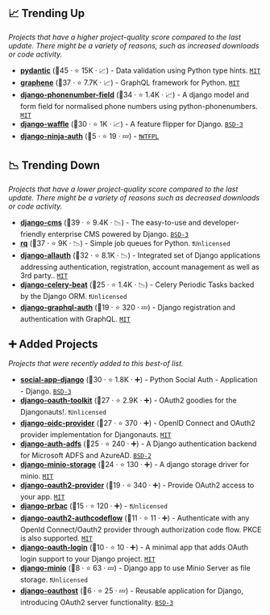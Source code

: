 ## 📈 Trending Up

_Projects that have a higher project-quality score compared to the last update. There might be a variety of reasons, such as increased downloads or code activity._

- <b><a href="https://github.com/pydantic/pydantic">pydantic</a></b> (🥇45 ·  ⭐ 15K · 📈) - Data validation using Python type hints. <code><a href="http://bit.ly/34MBwT8">MIT</a></code>
- <b><a href="https://github.com/graphql-python/graphene">graphene</a></b> (🥇37 ·  ⭐ 7.7K · 📈) - GraphQL framework for Python. <code><a href="http://bit.ly/34MBwT8">MIT</a></code>
- <b><a href="https://github.com/stefanfoulis/django-phonenumber-field">django-phonenumber-field</a></b> (🥇34 ·  ⭐ 1.4K · 📈) - A django model and form field for normalised phone numbers using python-phonenumbers. <code><a href="http://bit.ly/34MBwT8">MIT</a></code>
- <b><a href="https://github.com/django-waffle/django-waffle">django-waffle</a></b> (🥇30 ·  ⭐ 1K · 📈) - A feature flipper for Django. <code><a href="http://bit.ly/3aKzpTv">BSD-3</a></code>
- <b><a href="https://github.com/mugartec/django-ninja-auth">django-ninja-auth</a></b> (🥉5 ·  ⭐ 19 · 💤) -  <code><a href="https://tldrlegal.com/search?q=WTFPL">❗️WTFPL</a></code>

## 📉 Trending Down

_Projects that have a lower project-quality score compared to the last update. There might be a variety of reasons such as decreased downloads or code activity._

- <b><a href="https://github.com/django-cms/django-cms">django-cms</a></b> (🥇39 ·  ⭐ 9.4K · 📉) - The easy-to-use and developer-friendly enterprise CMS powered by Django. <code><a href="http://bit.ly/3aKzpTv">BSD-3</a></code>
- <b><a href="https://github.com/rq/rq">rq</a></b> (🥈37 ·  ⭐ 9K · 📉) - Simple job queues for Python. <code>❗Unlicensed</code>
- <b><a href="https://github.com/pennersr/django-allauth">django-allauth</a></b> (🥇32 ·  ⭐ 8.1K · 📉) - Integrated set of Django applications addressing authentication, registration, account management as well as 3rd party.. <code><a href="http://bit.ly/34MBwT8">MIT</a></code>
- <b><a href="https://github.com/celery/django-celery-beat">django-celery-beat</a></b> (🥉25 ·  ⭐ 1.4K · 📉) - Celery Periodic Tasks backed by the Django ORM. <code>❗Unlicensed</code>
- <b><a href="https://github.com/PedroBern/django-graphql-auth">django-graphql-auth</a></b> (🥉19 ·  ⭐ 320 · 💤) - Django registration and authentication with GraphQL. <code><a href="http://bit.ly/34MBwT8">MIT</a></code>

## ➕ Added Projects

_Projects that were recently added to this best-of list._

- <b><a href="https://github.com/python-social-auth/social-app-django">social-app-django</a></b> (🥇30 ·  ⭐ 1.8K · ➕) - Python Social Auth - Application - Django. <code><a href="http://bit.ly/3aKzpTv">BSD-3</a></code>
- <b><a href="https://github.com/jazzband/django-oauth-toolkit">django-oauth-toolkit</a></b> (🥈27 ·  ⭐ 2.9K · ➕) - OAuth2 goodies for the Djangonauts!. <code>❗Unlicensed</code>
- <b><a href="https://github.com/juanifioren/django-oidc-provider">django-oidc-provider</a></b> (🥈27 ·  ⭐ 370 · ➕) - OpenID Connect and OAuth2 provider implementation for Djangonauts. <code><a href="http://bit.ly/34MBwT8">MIT</a></code>
- <b><a href="https://github.com/snok/django-auth-adfs">django-auth-adfs</a></b> (🥉25 ·  ⭐ 240 · ➕) - A Django authentication backend for Microsoft ADFS and AzureAD. <code><a href="http://bit.ly/3rqEWVr">BSD-2</a></code>
- <b><a href="https://github.com/py-pa/django-minio-storage">django-minio-storage</a></b> (🥉24 ·  ⭐ 130 · ➕) - A django storage driver for minio. <code><a href="http://bit.ly/34MBwT8">MIT</a></code>
- <b><a href="https://github.com/caffeinehit/django-oauth2-provider">django-oauth2-provider</a></b> (🥉19 ·  ⭐ 340 · ➕) - Provide OAuth2 access to your app. <code><a href="http://bit.ly/34MBwT8">MIT</a></code>
- <b><a href="https://github.com/dimagi/django-prbac">django-prbac</a></b> (🥉15 ·  ⭐ 120 · ➕) -  <code>❗Unlicensed</code>
- <b><a href="https://github.com/jrd/django-oauth2-authcodeflow">django-oauth2-authcodeflow</a></b> (🥉11 ·  ⭐ 11 · ➕) - Authenticate with any OpenId Connect/Oauth2 provider through authorization code flow. PKCE is also supported. <code><a href="http://bit.ly/34MBwT8">MIT</a></code>
- <b><a href="https://github.com/dropseed/django-oauth-login">django-oauth-login</a></b> (🥉10 ·  ⭐ 10 · ➕) - A minimal app that adds OAuth login support to your Django project. <code><a href="http://bit.ly/34MBwT8">MIT</a></code>
- <b><a href="https://github.com/maddevsio/django_minio">django-minio</a></b> (🥉8 ·  ⭐ 63 · 💤) - Django app to use Minio Server as file storage. <code>❗Unlicensed</code>
- <b><a href="https://github.com/idlesign/django-oauthost">django-oauthost</a></b> (🥉6 ·  ⭐ 25 · 💤) - Reusable application for Django, introducing OAuth2 server functionality. <code><a href="http://bit.ly/3aKzpTv">BSD-3</a></code>

